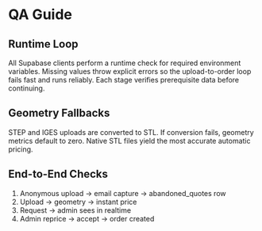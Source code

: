 # QA Guide

## Runtime Loop
All Supabase clients perform a runtime check for required environment variables. Missing values throw explicit errors so the upload-to-order loop fails fast and runs reliably. Each stage verifies prerequisite data before continuing.

## Geometry Fallbacks
STEP and IGES uploads are converted to STL. If conversion fails, geometry metrics default to zero. Native STL files yield the most accurate automatic pricing.

## End-to-End Checks
1. Anonymous upload → email capture → abandoned_quotes row
2. Upload → geometry → instant price
3. Request → admin sees in realtime
4. Admin reprice → accept → order created

